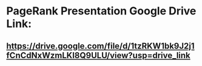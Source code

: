 # PageRank Presentation Google Drive Link: 
## https://drive.google.com/file/d/1tzRKW1bk9J2j1fCnCdNxWzmLKI8Q9ULU/view?usp=drive_link 
